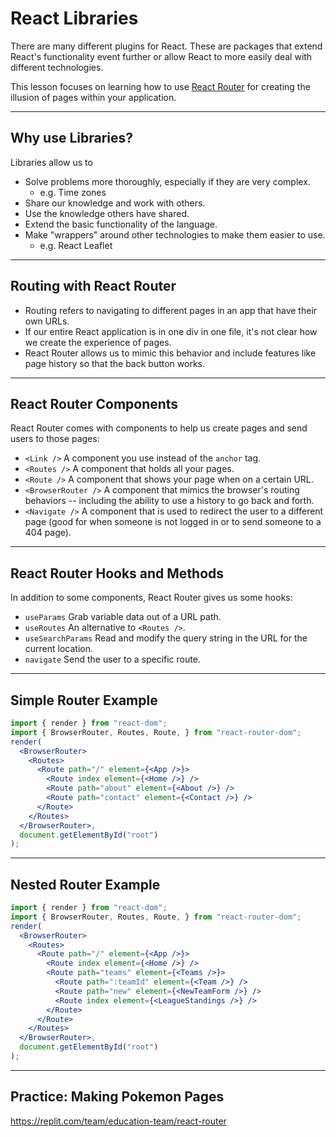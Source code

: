 # React Libraries

There are many different plugins for React. These are packages that extend React's functionality event further or allow React to more easily deal with different technologies. 

This lesson focuses on learning how to use [React Router](https://reactrouter.com/docs/en/v6) for creating the illusion of pages within your application.

---

## Why use Libraries?

Libraries allow us to

- Solve problems more thoroughly, especially if they are very complex.
  - e.g. Time zones
- Share our knowledge and work with others.
- Use the knowledge others have shared.
- Extend the basic functionality of the language.
- Make "wrappers" around other technologies to make them easier to use.
  - e.g. React Leaflet

---

## Routing with React Router

- Routing refers to navigating to different pages in an app that have their own URLs.
- If our entire React application is in one div in one file, it's not clear how we create the experience of pages.
- React Router allows us to mimic this behavior and include features like page history so that the back button works.

---

## React Router Components

React Router comes with components to help us create pages and send users to those pages:

- `<Link />` A component you use instead of the `anchor` tag.
- `<Routes />` A component that holds all your pages.
- `<Route />` A component that shows your page when on a certain URL.
- `<BrowserRouter />` A component that mimics the browser's routing behaviors -- including the ability to use a history to go back and forth.
- `<Navigate />` A component that is used to redirect the user to a different page (good for when someone is not logged in or to send someone to a 404 page).

---

## React Router Hooks and Methods

In addition to some components, React Router gives us some hooks:

- `useParams` Grab variable data out of a URL path.
- `useRoutes` An alternative to `<Routes />`.
- `useSearchParams` Read and modify the query string in the URL for the current location.
- `navigate` Send the user to a specific route.

---

## Simple Router Example

```jsx
import { render } from "react-dom";
import { BrowserRouter, Routes, Route, } from "react-router-dom";
render(
  <BrowserRouter>
    <Routes>
      <Route path="/" element={<App />}>
        <Route index element={<Home />} />
        <Route path="about" element={<About />} />
        <Route path="contact" element={<Contact />} />
      </Route>
    </Routes>
  </BrowserRouter>,
  document.getElementById("root")
);

```

---

## Nested Router Example

```jsx
import { render } from "react-dom";
import { BrowserRouter, Routes, Route, } from "react-router-dom";
render(
  <BrowserRouter>
    <Routes>
      <Route path="/" element={<App />}>
        <Route index element={<Home />} />
        <Route path="teams" element={<Teams />}>
          <Route path=":teamId" element={<Team />} />
          <Route path="new" element={<NewTeamForm />} />
          <Route index element={<LeagueStandings />} />
        </Route>
      </Route>
    </Routes>
  </BrowserRouter>,
  document.getElementById("root")
);
```

---

## Practice: Making Pokemon Pages

<https://replit.com/team/education-team/react-router>

